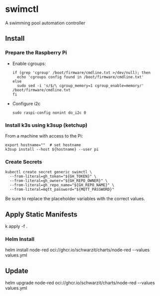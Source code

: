 # swimctl

A swimming pool automation controller


## Install

### Prepare the Raspberry Pi

* Enable cgroups:

    ```
    if (grep 'cgroup' /boot/firmware/cmdline.txt >/dev/null); then
      echo 'cgroups config found in /boot/firmware/cmdline.txt'
    else
      sudo sed -i 's/$/\ cgroup_memory=1 cgroup_enable=memory/' /boot/firmware/cmdline.txt
    fi
    ```

* Configure i2c

    ```
    sudo raspi-config nonint do_i2c 0
    ```


### Install k3s using k3sup (ketchup)

From a machine with access to the Pi:
```
export hostname=""  # set hostname
k3sup install --host ${hostname} --user pi
```

### Create Secrets

```
kubectl create secret generic swimctl \
  --from-literal=gh_token="${GH_TOKEN}" \
  --from-literal=gh_owner="${GH_REPO_OWNER}" \
  --from-literal=gh_repo_name="${GH_REPO_NAME}" \
  --from-literal=mqtt_password="${MQTT_PASSWORD}"
```

Be sure to replace the placeholder variables with the correct values.


## Apply Static Manifests

k apply -f .


### Helm Install
helm install node-red oci://ghcr.io/schwarzit/charts/node-red --values values.yml


## Update
helm upgrade node-red oci://ghcr.io/schwarzit/charts/node-red --values values.yml
